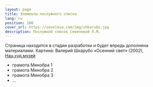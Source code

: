 ```yaml
---
layout: page
title: Элементы послужного списка
lang: ru
position: 100
cover_url: https://seveleva.com/img/shkarubo.jpg
description: Послужной список Севелевой Л.М.
---
```


Страница находится в стадии разработки и будет впредь дополнена материалами.
Картина: Валерий Шкарубо «Осенний свет» (2002), [Нац.худ.музей]( https://www.artmuseum.by/ru/vyst/50-shedevrov-naczionalnogo-xudozhestvennogo-muzeya/v.-f.-shkarubo.-%C2%ABosennij-svet%C2%BB-(2002) )

- грамота Минобра 1
- грамота Минобра 2
- грамота Минобра 3
- ...
